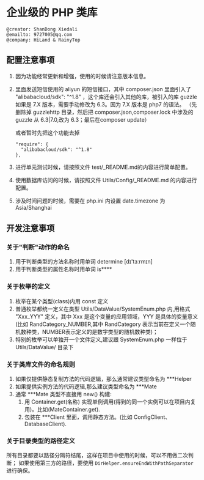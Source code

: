 # 企业级的 PHP 类库

```shell
@creator: ShanDong Xiedali
@emailto: 9727005@qq.com
@company: HiLand & RainyTop
```



## 配置注意事项

1. 因为功能经常更新和增强，使用的时候请注意版本信息。

2. 里面发送短信使用的 aliyun 的短信接口，其中 composer.json 里面引入了 "alibabacloud/sdk": "^1.8"
   ，这个库还会引入其他的库，被引入的库 guzzle 如果是 7.X 版本，需要手动修改为 6.3。因为 7.X 版本是 php7 的语法。
   （先删除掉 guzzlehttp 目录，然后把 composer.json,composer.lock 中涉及的 guzzle 从 6.3|7.0,改为 6.3；最后在composer update）

   或者暂时先把这个功能去掉

    ```shell
    "require": {
      "alibabacloud/sdk": "^1.8"
    },
    ```

3. 进行单元测试时候，请按照文件 test/_README.md的内容进行简单配置。
4. 使用数据库访问的时候，请按照文件 Utils/Config/_README.md 的内容进行配置。
5. 涉及时间问题的时候，需要在 php.ini 内设置 date.timezone 为 Asia/Shanghai

## 开发注意事项

### 关于"判断"动作的命名

1. 用于判断类型的方法名称时用单词 determine [dɪ'tɜːrmɪn]
2. 用于判断类型的属性名称时用单词 is****

### 关于枚举的定义

1. 枚举在某个类型(class)内用 const 定义
2. 普通枚举都统一定义在类型 Utils/DataValue/SystemEnum.php 内,用格式 "Xxx_YYY" 定义，其中 Xxx 是这个变量的应用领域，YYY 是具体的变量意义(比如
   RandCategory_NUMBER,其中 RandCategory 表示当前在定义一个随机数种类，NUMBER表示定义的是数字类型的随机数种类)；
3. 特别的枚举可以单独开一个文件定义,建议跟 SystemEnum.php 一样位于 Utils/DataValue/ 目录下

### 关于类库文件的命名规则
1. 如果仅提供静态复制方法的代码逻辑，那么通常建议类型命名为 ***Helper
2. 如果提供实例方法的代码逻辑,那么建议类型命名为 ***Mate
3. 通常 ***Mate 类型不直接用 new() 构建:
   1. 用 Container.get(名称) 实现单例调用(得到的同一个实例可以在项目内复用)。比如(MateContainer.get).
   2. 包装在 ***Client 里面，调用静态方法。(比如 ConfigClient、DatabaseClient).

### 关于目录类型的路径定义
所有目录都要以路径分隔符结尾，这样在项目中使用的时候，可以不用做二次判断；
如果使用第三方的路径，要使用 `DirHelper.ensureEndWithPathSeparator` 进行确保。
